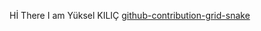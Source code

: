 Hİ There I am Yüksel KILIÇ
[github-contribution-grid-snake](https://user-images.githubusercontent.com/118610714/212908362-a4297363-0dda-4d07-8c92-78ae1cee5596.svg)

